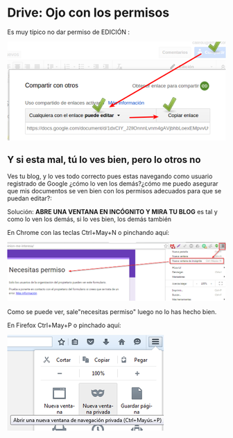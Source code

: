 # Drive: Ojo con los permisos

Es muy típico no dar permiso de EDICIÓN :

![](img/2016-04-27_11_28_44-Seleccion_003.png)

## Y si esta mal, tú lo ves bien, pero lo otros no

Ves tu blog, y lo ves todo correcto pues estas navegando como usuario registrado de Google ¿cómo lo ven los demás?¿cómo me puedo asegurar que mis documentos se ven bien con los permisos adecuados para que se puedan editar?:

Solución: **ABRE UNA VENTANA EN INCÓGNITO Y MIRA TU BLOG** es tal y como lo ven los demás, si lo ves bien, los demás también

En Chrome con las teclas Ctrl+May+N o pinchando aquí:

![](img/2016-04-27_11_25_12-Clipboard.png)

Como se puede ver, sale"necesitas permiso" luego no lo has hecho bien.

En Firefox Ctrl+May+P o pinchado aquí:

![](img/2016-04-27_11_34_34-Clipboard.png)

